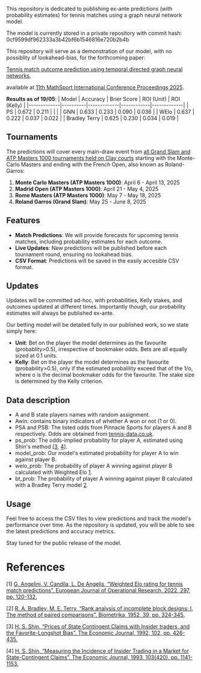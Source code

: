 This repository is dedicated to publishing ex-ante predictions (with probability estimates) for tennis matches using a graph neural network model.

The model is currently stored in a private repository with commit hash: 0cf9599df962333a3b42bf6b1546816e720b2b4b

This repository will serve as a demonstration of our model, with no possiblity of lookahead-bias, for the forthcoming paper:

[Tennis match outcome prediction using temporal directed graph neural networks](https://research-information.bris.ac.uk/en/publications/tennis-match-outcome-prediction-using-temporal-directed-graph-neu),

available at [11th MathSport International Conference Proceedings 2025](https://math.uni.lu/midas/events/mathsports2025/).

**Results as of 19/05**:
| Model       | Accuracy | Brier Score | ROI (Unit) | ROI (Kelly) |
|-------------|----------|-------------|------------|-------------|
| PS     | 0.672    | 0.211       |      |        |
| GNN  | 0.633    | 0.233       | 0.090      | 0.036       |
| WElo   | 0.637    | 0.222       | 0.037      | 0.022       |
| Bradley Terry     | 0.625    | 0.230       | 0.034      | 0.019       |

## Tournaments 

The predictions will cover every main-draw event from [all Grand Slam and ATP Masters 1000 tournaments held on Clay courts](https://en.wikipedia.org/wiki/2025_ATP_Tour) starting with the Monte-Carlo Masters and ending with the French Open, also known as Roland-Garros:

1. **Monte Carlo Masters (ATP Masters 1000)**: April 6 - April 13, 2025
2. **Madrid Open (ATP Masters 1000)**: April 21 - May 4, 2025
3. **Rome Masters (ATP Masters 1000)**: May 7 - May 18, 2025
4. **Roland Garros (Grand Slam)**: May 25 - June 8, 2025


## Features

- **Match Predictions**: We will provide forecasts for upcoming tennis matches, including probability estimates for each outcome.
- **Live Updates**: New predictions will be published before each tournament round, ensuring no lookahead bias.
- **CSV Format**: Predictions will be saved in the easily accesible CSV format.

## Updates

Updates will be committed ad-hoc, with probabilities, Kelly stakes, and outcomes updated at different times. Importantly though, our probability estimates will always be published ex-ante. 

Our betting model will be detailed fully in our published work, so we state simply here:

- **Unit**: Bet on the player the model determines as the favourite (probablity>0.5), irrespective of bookmaker odds. Bets are all equally sized at 0.1 units.
- **Kelly**: Bet on the player the model determines as the favourite (probability>0.5), only if the estimated probalility exceed that of the 1/o, where o is the decimal bookmaker odds for the favourite. The stake size is determined by the Kelly criterion.

## Data description

- A and B state players names with random assignment.
- Awin: contains binary indicators of whether A won or not (1 or 0).
- PSA and PSB: The listed odds from Pinnacle Sports for players A and B respectively. Odds are obtained from [tennis-data.co.uk](tennis-data.co.uk).
- ps_prob: The odds-implied probability for player A, estimated using Shin's method [[3](#3), [4](#4)].
- model_prob: Our model's estimated probability for player A to win against player B.
- welo_prob: The probability of player A winning against player B calculated with Weighted Elo [1](#1).
- bt_prob: The probability of player A winning against player B calculated with a Bradley Terry model [2](#2).

## Usage

Feel free to access the CSV files to view predictions and track the model's performance over time. As the repository is updated, you will be able to see the latest predictions and accuracy metrics.

Stay tuned for the public release of the model.


# References

<a id="1">[1]</a> [G. Angelini, V. Candila, L. De Angelis, “Weighted Elo rating for tennis match predictions”. European Journal of Operational Research, 2022, 297, pp. 120-132.](https://doi.org/10.1016/j.ejor.2021.04.011)

<a id="2">[2]</a> [R. A. Bradley, M. E. Terry, “Rank analysis of incomplete block designs: I. The method of paired comparisons”. Biometrika, 1952, 39, pp. 324-345.](https://doi.org/10.1093/biomet/39.3-4.324)

<a id="3">[3]</a> 
[H. S. Shin, “Prices of State Contingent Claims with Insider
traders, and the Favorite-Longshot Bias”. The Economic
Journal, 1992, 102, pp. 426-435.](https://doi.org/10.2307/2234526)

<a id="4">[4]</a> 
[H. S. Shin, “Measuring the Incidence of Insider Trading in a
Market for State-Contingent Claims”. The Economic Journal,
1993, 103(420), pp. 1141-1153.](https://doi.org/10.2307/2234240)
